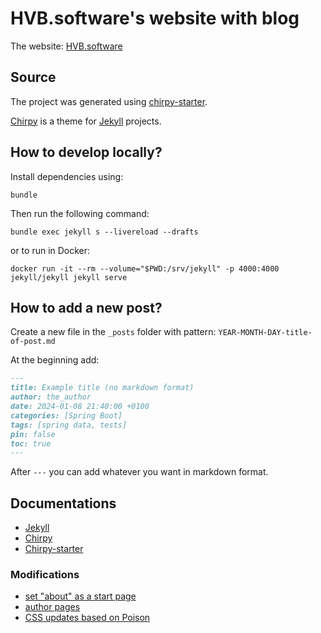 # HVB.software's website with blog

The website: [HVB.software](https://hvb.software)

## Source
The project was generated using [chirpy-starter](https://github.com/cotes2020/chirpy-starter).

[Chirpy](https://github.com/cotes2020/jekyll-theme-chirpy) is a theme for [Jekyll](https://jekyllrb.com/) projects.

## How to develop locally?

Install dependencies using:
```shell
bundle
```

Then run the following command:
```shell
bundle exec jekyll s --livereload --drafts
```

or to run in Docker:
```shell
docker run -it --rm --volume="$PWD:/srv/jekyll" -p 4000:4000 jekyll/jekyll jekyll serve
```

## How to add a new post?

Create a new file in the `_posts` folder with pattern: `YEAR-MONTH-DAY-title-of-post.md`

At the beginning add:
```markdown
---
title: Example title (no markdown format)
author: the_author
date: 2024-01-08 21:40:00 +0100
categories: [Spring Boot]
tags: [spring data, tests]
pin: false
toc: true
---
```

After `---` you can add whatever you want in markdown format.

## Documentations

- [Jekyll](https://jekyllrb.com/docs/)
- [Chirpy](https://chirpy.cotes.page/)
- [Chirpy-starter](https://github.com/cotes2020/chirpy-starter)

### Modifications

- [set "about" as a start page](https://github.com/JinchaoLove/jekyll-theme-chirpy)
- [author pages](https://github.com/gouravkhunger/jekyll-auto-authors)
- [CSS updates based on Poison](https://poison.lukeorth.com)

